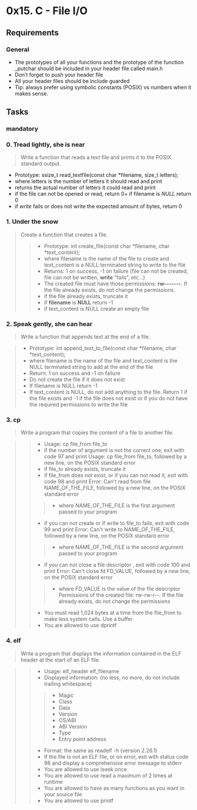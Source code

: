 #  0x15. C - File I/O

## Requirements

### General

- The prototypes of all your functions and the prototype of the function _putchar should be included in your header file called main.h
- Don’t forget to push your header file
- All your header files should be include guarded
- Tip: always prefer using symbolic constants (POSIX) vs numbers when it makes sense.

## Tasks

### mandatory

### 0. Tread lightly, she is near

> Write a function that reads a text file and prints it to the POSIX standard output.

+ Prototype: ssize_t read_textfile(const char *filename, size_t letters);
+ where letters is the number of letters it should read and print
+ returns the actual number of letters it could read and print
+ if the file can not be opened or read, return 0+ if filename is *NULL* return 0
+ if *write* fails or does not write the expected amount of bytes, return 0

### 1. Under the snow

> Create a function that creates a file.
>
>> - Prototype: int create_file(const char *filename, char *text_content);
>> - where filename is the name of the file to create and text_content is a NULL terminated string to write to the file
>> - Returns: 1 on success, -1 on failure (file can not be created, file can not be written, **write** “fails”, etc…)
>> - The created file must have those permissions: **rw-------**. If the file already exists, do not change the permissions.
>> - if the file already exists, truncate it
>> - if **filename** is **NULL** return -1
>> - if text_content is NULL create an empty file

### 2. Speak gently, she can hear

> Write a function that appends text at the end of a file.

> - Prototype: int append_text_to_file(const char *filename, char *text_content);
> - where filename is the name of the file and text_content is the NULL terminated string to add at the end of the file
> - Return: 1 on success and -1 on failure
> - Do not create the file if it does not exist
> - If filename is NULL return -1
> - If text_content is NULL, do not add anything to the file. Return 1 if the file exists and -1 if the file does not exist or if you do not have the required permissions to write the file

### 3. cp

> Write a program that copies the content of a file to another file.

>> - Usage: cp file_from file_to
>> - if the number of argument is not the correct one, exit with code 97 and print Usage: cp file_from file_to, followed by a new line, on the POSIX standard error
>> - if file_to already exists, truncate it
>> - if file_from does not exist, or if you can not read it, exit with code 98 and print Error: Can't read from file NAME_OF_THE_FILE, followed by a new line, on the POSIX standard error
>>> -  where NAME_OF_THE_FILE is the first argument passed to your program
>> -  if you can not create or if write to file_to fails, exit with code 99 and print Error: Can't write to NAME_OF_THE_FILE, followed by a new line, on the POSIX standard error
>>> -  where NAME_OF_THE_FILE is the second argument passed to your program
>> -  if you can not close a file descriptor , exit with code 100 and print Error: Can't close fd FD_VALUE, followed by a new line, on the POSIX standard error
>>> - where FD_VALUE is the value of the file descriptor
Permissions of the created file: rw-rw-r--. If the file already exists, do not change the permissions
>> - You must read 1,024 bytes at a time from the file_from to make less system calls. Use a buffer
>> - You are allowed to use dprintf

### 4. elf

> Write a program that displays the information contained in the ELF header at the start of an ELF file.

>> - Usage: elf_header elf_filename
>> - Displayed information: (no less, no more, do not include trailing whitespace)
>>> - Magic
>>> - Class
>>> - Data
>>> - Version
>>> - OS/ABI
>>> - ABI Version
>>> - Type
>>> - Entry point address
>> - Format: the same as readelf -h (version 2.26.1)
>> - If the file is not an ELF file, or on error, exit with status code 98 and display a comprehensive error message to stderr
>> - You are allowed to use lseek once
>> - You are allowed to use read a maximum of 2 times at runtime
>> - You are allowed to have as many functions as you want in your source file
>> - You are allowed to use printf

